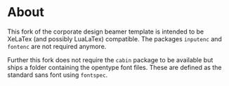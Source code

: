 # About

This fork of the corporate design beamer template is intended to be XeLaTex (and possibly LuaLaTex) compatible.
The packages `inputenc` and `fontenc` are not required anymore.

Further this fork does not require the `cabin` package to be available but ships a folder containing the opentype font files.
These are defined as the standard sans font using `fontspec`.

